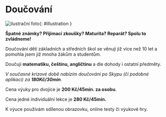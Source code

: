 [//]: # (##NAME## doucovani)
[//]: # (##MENUITEM## Doučování)
[//]: # (##DESCRIPTION## doučování)
[//]: # (##QUOTE## quotes-doucovani)

# Doučování

![ilustrační foto](/images/lektorkavpraze-doucovani.jpg){: #illustration }

**Špatné známky? Přijímací zkoušky? Maturita? Reparát? Spolu to zvládneme!**

Doučování dětí základních a středních škol se věnuji již více než 10 let a pomohla jsem již mnoha žákům a studentům.

Doučuji **matematiku, češtinu, angličtinu** a dle dohody i ostatní předměty.

_V současné krizové době nabízím doučování po Skypu (či podobné aplikaci) za **180Kč/30min**._

Cena výuky pro dvojice je **200 Kč/45min. za osobu**.

Cena jedné individuální lekce je **280 Kč/45min.**

K výuce používám sdílenou obrazovku, online testy či výukové hry.
